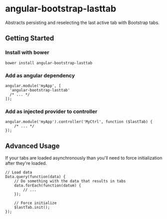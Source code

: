 # angular-bootstrap-lasttab
Abstracts persisting and reselecting the last active tab with Bootstrap tabs.

## Getting Started
### Install with bower
```
bower install angular-bootstrap-lasttab
```

### Add as angular dependency
```
angular.module('myApp', [
  'angular-bootstrap-lasttab'
  /* ... */
]);
```

### Add as injected provider to controller
```
angular.module('myApp').controller('MyCtrl', function ($lastTab) {
	/* ... */
});
```

## Advanced Usage
If your tabs are loaded asynchronously than you'll need to force initialization after they're loaded.
```
// Load data
Data.query(function(data) {
	// Do something with the data that results in tabs
	data.forEach(function(datum) {
		// ...
	});

	// Force initialize
	$lastTab.init();
});
```